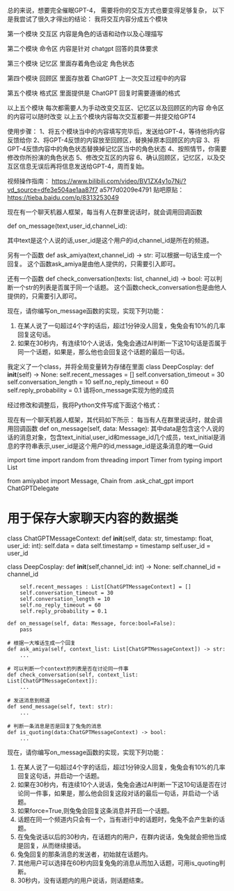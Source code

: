 总的来说，想要完全催眠GPT-4，
需要将你的交互方式也要变得足够复杂，
以下是我尝试了很久才得出的结论：
我将交互内容分成五个模块

第一个模块 交互区
内容是角色的话语和动作以及心理描写

第二个模块 命令区
内容是针对 chatgpt 回答的具体要求

第三个模块 记忆区
里面存着角色设定 角色状态

第四个模块 回顾区
里面存放着 ChatGPT 上一次交互过程中的内容

第五个模块 格式区
里面提供是 ChatGPT 回复时需要遵循的格式

以上五个模块
每次都需要人为手动改变交互区、记忆区以及回顾区的内容
命令区的内容可以随时改变
以上五个模块内容每次交互都要一并提交给GPT4

使用步骤：
1、将五个模块当中的内容填写完毕后，发送给GPT-4，等待他将内容反馈给你
2、将GPT-4反馈的内容放至回顾区，替换掉原本回顾区的内容
3、将GPT-4反馈内容中的角色状态替换掉记忆区当中的角色状态
4、按照情节，你需要修改你所扮演的角色状态
5、修改交互区的内容
6、确认回顾区，记忆区，以及交互区信息无误后再将信息发送给GPT-4，周而复始。

视频操作指南：
https://www.bilibili.com/video/BV1ZX4y1o7Nj/?vd_source=dfe3e504ae1aa87f7
a57f7d0209e4791
贴吧原贴：
https://tieba.baidu.com/p/8313253049



现在有一个聊天机器人框架，每当有人在群里说话时，就会调用回调函数

def on_message(text,user_id,channel_id):

其中text是这个人说的话,user_id是这个用户的id,channel_id是所在的频道。

另有一个函数 def ask_amiya(text,channel_id) -> str: 可以根据一句话生成一个回复。
这个函数ask_amiya是由他人提供的，只需要引入即可。

还有一个函数 def check_conversation(texts: list, channel_id) -> bool: 可以判断一个str的列表是否属于同一个话题。
这个函数check_conversation也是由他人提供的，只需要引入即可。

现在，请你编写on_message函数的实现，实现下列功能：
1. 在某人说了一句超过4个字的话后，超过1分钟没人回复，兔兔会有10%的几率回复这句话。
2. 如果在30秒内，有连续10个人说话，兔兔会通过AI判断一下这10句话是否属于同一个话题，如果是，那么他也会回复这个话题的最后一句话。


我定义了一个class，并将全局变量转为存储在里面
class DeepCosplay:
    def __init__(self) -> None:
        self.recent_messages = []
        self.conversation_timeout = 30
        self.conversation_length = 10
        self.no_reply_timeout = 60
        self.reply_probability = 0.1
请将on_message实现为他的成员


经过修改和调整后，我将Python文件写成下面这个格式：

现在有一个聊天机器人框架，其代码如下所示：
每当有人在群里说话时，就会调用回调函数
def on_message(self, data: Message):
其中data是包含这个人说的话的消息对象，包含text_initial,user_id和message_id几个成员，text_initial是消息的字符串表示,user_id是这个用户的id,message_id是这条消息的唯一Guid

import time
import random
from threading import Timer
from typing import List

from amiyabot import Message, Chain
from .ask_chat_gpt import ChatGPTDelegate

# 用于保存大家聊天内容的数据类
class ChatGPTMessageContext:
    def __init__(self, data: str, timestamp: float, user_id: int):
        self.data = data
        self.timestamp = timestamp
        self.user_id = user_id


class DeepCosplay:
    def __init__(self,channel_id: int) -> None:
        self.channel_id = channel_id

        self.recent_messages : List[ChatGPTMessageContext] = []
        self.conversation_timeout = 30
        self.conversation_length = 10
        self.no_reply_timeout = 60
        self.reply_probability = 0.1

    def on_message(self, data: Message, force:bool=False):
        pass

    # 根据一大堆话生成一个回复
    def ask_amiya(self, context_list: List[ChatGPTMessageContext]) -> str:
        ...

    # 可以判断一个context的列表是否在讨论同一件事
    def check_conversation(self, context_list: List[ChatGPTMessageContext]):
        ...

    # 发送消息到频道
    def send_message(self, text: str):
        ...

    # 判断一条消息是否是回复了兔兔的消息
    def is_quoting(data:ChatGPTMessageContext) -> bool:
        ...

现在，请你编写on_message函数的实现，实现下列功能：
1. 在某人说了一句超过4个字的话后，超过1分钟没人回复，兔兔会有10%的几率回复这句话，并启动一个话题。
2. 如果在30秒内，有连续10个人说话，兔兔会通过AI判断一下这10句话是否在讨论同一件事，如果是，那么他会回复这段对话的最后一句话，并启动一个话题。
3. 如果force=True,则兔兔会回复这条消息并开启一个话题。
3. 话题在同一个频道内只会有一个，当有进行中的话题时，兔兔不会产生新的话题。
4. 在兔兔说话以后的30秒内，在话题内的用户，在群内说话，兔兔就会把他当成是回复，从而继续接话。
5. 兔兔回复的那条消息的发送者，初始就在话题内。
6. 其他用户可以选择在60秒内回复兔兔的消息从而加入话题，可用is_quoting判断。
7. 30秒内，没有话题内的用户说话，则话题结束。


